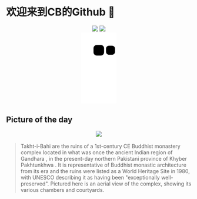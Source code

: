 
# 欢迎来到CB的Github 👋

<div align="center">
  <img height="137px" src="https://github-readme-stats.vercel.app/api?username=SuperCB&show_icons=true&theme=radical" />
  <img height="137px" src="https://github-readme-stats.vercel.app/api/top-langs/?username=SuperCB&hide_title=true&hide_border=true&layout=compact&langs_count=6&text_color=000&icon_color=fff" />
</div>


<div align="center">
    <img src="./contribution-snake/github-contribution-grid-snake.svg" />
</div>



## Picture of the day
<div align="center">
  <img width=400px src="https://upload.wikimedia.org/wikipedia/commons/thumb/2/21/Takht-i-Bahi_Buddhist_Monastery.jpg/825px-Takht-i-Bahi_Buddhist_Monastery.jpg" />
</div>

>Takht-i-Bahi  are the ruins of a 1st-century CE  Buddhist monastery  complex located in what was once the  ancient Indian  region of  Gandhara , in the present-day northern Pakistani province of  Khyber Pakhtunkhwa . It is representative of Buddhist monastic architecture from its era and the ruins were listed as a  World Heritage Site  in 1980, with  UNESCO  describing it as having been "exceptionally well-preserved". Pictured here is an aerial view of the complex, showing its various chambers and courtyards.


